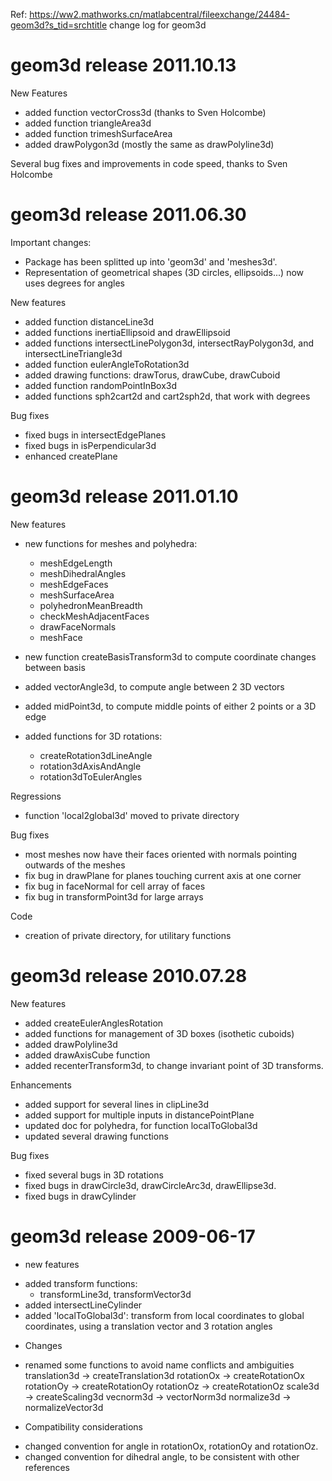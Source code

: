 Ref: https://ww2.mathworks.cn/matlabcentral/fileexchange/24484-geom3d?s_tid=srchtitle
change log for geom3d

geom3d release 2011.10.13
=========================

New Features
- added function vectorCross3d (thanks to Sven Holcombe)
- added function triangleArea3d
- added function trimeshSurfaceArea
- added drawPolygon3d (mostly the same as drawPolyline3d)

Several bug fixes and improvements in code speed, thanks to Sven Holcombe


geom3d release 2011.06.30
=========================

Important changes:
- Package has been splitted up into 'geom3d' and 'meshes3d'.
- Representation of geometrical shapes (3D circles, ellipsoids...) now uses
    degrees for angles

New features
- added function distanceLine3d
- added functions inertiaEllipsoid and drawEllipsoid
- added functions intersectLinePolygon3d, intersectRayPolygon3d, and
    intersectLineTriangle3d
- added function eulerAngleToRotation3d
- added drawing functions: drawTorus, drawCube, drawCuboid
- added function randomPointInBox3d
- added functions sph2cart2d and cart2sph2d, that work with degrees
    
Bug fixes
- fixed bugs in intersectEdgePlanes
- fixed bugs in isPerpendicular3d
- enhanced createPlane
 
 
geom3d release 2011.01.10
=========================

New features
- new functions for meshes and polyhedra:
    + meshEdgeLength
    + meshDihedralAngles
    + meshEdgeFaces
    + meshSurfaceArea
    + polyhedronMeanBreadth
    + checkMeshAdjacentFaces
    + drawFaceNormals
    + meshFace
    
- new function createBasisTransform3d to compute coordinate changes between
    basis
    
- added vectorAngle3d, to compute angle between 2 3D vectors
    
- added midPoint3d, to compute middle points of either 2 points or a 3D edge

- added functions for 3D rotations:
    + createRotation3dLineAngle
    + rotation3dAxisAndAngle
    + rotation3dToEulerAngles

Regressions
- function 'local2global3d' moved to private directory

Bug fixes
- most meshes now have their faces oriented with normals pointing outwards of
    the meshes
- fix bug in drawPlane for planes touching current axis at one corner
- fix bug in faceNormal for cell array of faces
- fix bug in transformPoint3d for large arrays

Code
- creation of private directory, for utilitary functions


geom3d release 2010.07.28
=========================

New features
- added createEulerAnglesRotation
- added functions for management of 3D boxes (isothetic cuboids)
- added drawPolyline3d
- added drawAxisCube function
- added recenterTransform3d, to change invariant point of 3D transforms.

Enhancements
- added support for several lines in clipLine3d
- added support for multiple inputs in distancePointPlane
- updated doc for polyhedra, for function localToGlobal3d
- updated several drawing functions

Bug fixes
- fixed several bugs in 3D rotations
- fixed bugs in drawCircle3d, drawCircleArc3d, drawEllipse3d.
- fixed bugs in drawCylinder


geom3d release 2009-06-17
=========================

* new features
- added transform functions:
    + transformLine3d, transformVector3d
- added intersectLineCylinder
- added 'localToGlobal3d': transform from local coordinates to global
    coordinates, using a translation vector and 3 rotation angles
    
* Changes
- renamed some functions to avoid name conflicts and ambiguities
    translation3d -> createTranslation3d
    rotationOx -> createRotationOx
    rotationOy -> createRotationOy
    rotationOz -> createRotationOz
    scale3d -> createScaling3d
    vecnorm3d -> vectorNorm3d
    normalize3d -> normalizeVector3d
    
* Compatibility considerations
- changed convention for angle in rotationOx, rotationOy and rotationOz.
- changed convention for dihedral angle, to be consistent with other references 
